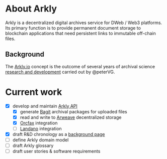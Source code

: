 # About Arkly
Arkly is a decentralized digital archives service for DWeb / Web3 platforms. 
Its primary function is to provide permanent document storage to blockchain applications that need persistent links to immutable off-chain files. 

## Background
The [Arkly.io](https://arkly.io/about/) concept is the outcome of several years of archival science [research and development](background.md) carried out by @peterVG.


# Current work


- [x] develop and maintain [Arkly API](https://api.arkly.io/docs)
   - [x] generate [Bagit](https://datatracker.ietf.org/doc/html/rfc8493) archival packages for uploaded files
   - [x] read and write to [Arweave](https://arweave.org) decentralized storage
   - [x] [Orcfax](https://orcfax.io) integration
   - [ ] [Landano](https://landano.io) integration 
- [x] draft R&D chronology as a [background page](background.md)
- [ ] define Arkly domain model
- [ ] draft Arkly glossary
- [ ] draft user stories & software requirements
